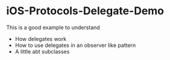 # iOS-Protocols-Delegate-Demo

This is a good example to understand 
* How delegates work
* How to use delegates in an observer like pattern
* A little abt subclasses
